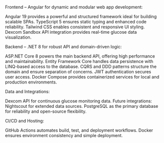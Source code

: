 Frontend – Angular for dynamic and modular web app development:

Angular 19 provides a powerful and structured framework ideal for building scalable SPAs.
TypeScript 5 ensures static typing and enhanced code reliability.
Tailwind CSS enables consistent and responsive UI styling.
Dexcom Sandbox API integration provides real-time glucose data visualization.

Backend – .NET 8 for robust API and domain-driven logic:

ASP.NET Core 8 powers the main backend API, offering high performance and maintainability.
Entity Framework Core handles data persistence with LINQ-based access to the database.
CQRS and DDD patterns structure the domain and ensure separation of concerns.
JWT authentication secures user access.
Docker Compose provides containerized services for local and production environments.

Data and Integrations:

Dexcom API for continuous glucose monitoring data.
Future integrations: Nightscout for extended data sources.
PostgreSQL as the primary database for reliability and open-source flexibility.

CI/CD and Hosting:

GitHub Actions automates build, test, and deployment workflows.
Docker ensures environment consistency and simple deployment.